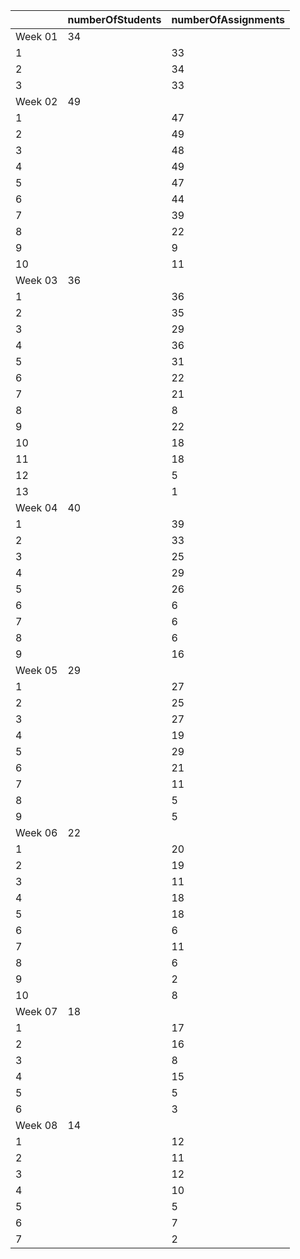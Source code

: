 |         | numberOfStudents   | numberOfAssignments   |
|---------|--------------------|-----------------------|
| Week 01 | 34                 |                       |
| 1       |                    | 33                    |
| 2       |                    | 34                    |
| 3       |                    | 33                    |
| Week 02 | 49                 |                       |
| 1       |                    | 47                    |
| 2       |                    | 49                    |
| 3       |                    | 48                    |
| 4       |                    | 49                    |
| 5       |                    | 47                    |
| 6       |                    | 44                    |
| 7       |                    | 39                    |
| 8       |                    | 22                    |
| 9       |                    | 9                     |
| 10      |                    | 11                    |
| Week 03 | 36                 |                       |
| 1       |                    | 36                    |
| 2       |                    | 35                    |
| 3       |                    | 29                    |
| 4       |                    | 36                    |
| 5       |                    | 31                    |
| 6       |                    | 22                    |
| 7       |                    | 21                    |
| 8       |                    | 8                     |
| 9       |                    | 22                    |
| 10      |                    | 18                    |
| 11      |                    | 18                    |
| 12      |                    | 5                     |
| 13      |                    | 1                     |
| Week 04 | 40                 |                       |
| 1       |                    | 39                    |
| 2       |                    | 33                    |
| 3       |                    | 25                    |
| 4       |                    | 29                    |
| 5       |                    | 26                    |
| 6       |                    | 6                     |
| 7       |                    | 6                     |
| 8       |                    | 6                     |
| 9       |                    | 16                    |
| Week 05 | 29                 |                       |
| 1       |                    | 27                    |
| 2       |                    | 25                    |
| 3       |                    | 27                    |
| 4       |                    | 19                    |
| 5       |                    | 29                    |
| 6       |                    | 21                    |
| 7       |                    | 11                    |
| 8       |                    | 5                     |
| 9       |                    | 5                     |
| Week 06 | 22                 |                       |
| 1       |                    | 20                    |
| 2       |                    | 19                    |
| 3       |                    | 11                    |
| 4       |                    | 18                    |
| 5       |                    | 18                    |
| 6       |                    | 6                     |
| 7       |                    | 11                    |
| 8       |                    | 6                     |
| 9       |                    | 2                     |
| 10      |                    | 8                     |
| Week 07 | 18                 |                       |
| 1       |                    | 17                    |
| 2       |                    | 16                    |
| 3       |                    | 8                     |
| 4       |                    | 15                    |
| 5       |                    | 5                     |
| 6       |                    | 3                     |
| Week 08 | 14                 |                       |
| 1       |                    | 12                    |
| 2       |                    | 11                    |
| 3       |                    | 12                    |
| 4       |                    | 10                    |
| 5       |                    | 5                     |
| 6       |                    | 7                     |
| 7       |                    | 2                     |